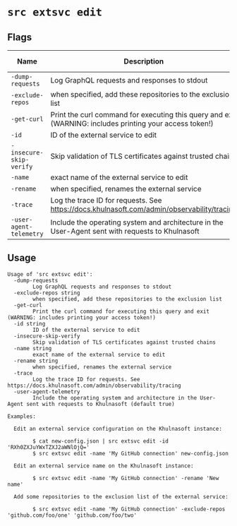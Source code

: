 # `src extsvc edit`


## Flags

| Name | Description | Default Value |
|------|-------------|---------------|
| `-dump-requests` | Log GraphQL requests and responses to stdout | `false` |
| `-exclude-repos` | when specified, add these repositories to the exclusion list |  |
| `-get-curl` | Print the curl command for executing this query and exit (WARNING: includes printing your access token!) | `false` |
| `-id` | ID of the external service to edit |  |
| `-insecure-skip-verify` | Skip validation of TLS certificates against trusted chains | `false` |
| `-name` | exact name of the external service to edit |  |
| `-rename` | when specified, renames the external service |  |
| `-trace` | Log the trace ID for requests. See https://docs.khulnasoft.com/admin/observability/tracing | `false` |
| `-user-agent-telemetry` | Include the operating system and architecture in the User-Agent sent with requests to Khulnasoft | `true` |


## Usage

```
Usage of 'src extsvc edit':
  -dump-requests
    	Log GraphQL requests and responses to stdout
  -exclude-repos string
    	when specified, add these repositories to the exclusion list
  -get-curl
    	Print the curl command for executing this query and exit (WARNING: includes printing your access token!)
  -id string
    	ID of the external service to edit
  -insecure-skip-verify
    	Skip validation of TLS certificates against trusted chains
  -name string
    	exact name of the external service to edit
  -rename string
    	when specified, renames the external service
  -trace
    	Log the trace ID for requests. See https://docs.khulnasoft.com/admin/observability/tracing
  -user-agent-telemetry
    	Include the operating system and architecture in the User-Agent sent with requests to Khulnasoft (default true)

Examples:

  Edit an external service configuration on the Khulnasoft instance:

    	$ cat new-config.json | src extsvc edit -id 'RXh0ZXJuYWxTZXJ2aWNlOjQ='
    	$ src extsvc edit -name 'My GitHub connection' new-config.json

  Edit an external service name on the Khulnasoft instance:

    	$ src extsvc edit -name 'My GitHub connection' -rename 'New name'

  Add some repositories to the exclusion list of the external service:

    	$ src extsvc edit -name 'My GitHub connection' -exclude-repos 'github.com/foo/one' 'github.com/foo/two'


```
	